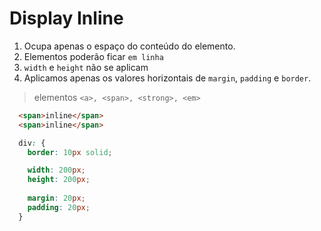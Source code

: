 # Display Inline
  1. Ocupa apenas o espaço do conteúdo do elemento.
  2. Elementos poderão ficar `em linha`
  3. `width` e `height` não se aplicam
  4. Aplicamos apenas os valores horizontais de `margin`, `padding` e `border`.

  > elementos
  `<a>, <span>, <strong>, <em>`

  ```html
    <span>inline</span>
    <span>inline</span>
  ```

  ```css
    div: {
      border: 10px solid;

      width: 200px;
      height: 200px;
      
      margin: 20px; 
      padding: 20px;
    }
  ```
